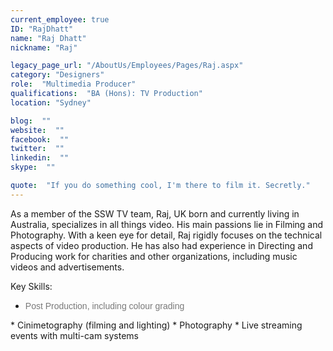 ```yaml
---
current_employee: true
ID: "RajDhatt"
name: "Raj Dhatt"
nickname: "Raj"

legacy_page_url: "/AboutUs/Employees/Pages/Raj.aspx"
category: "Designers"
role:  "Multimedia Producer"
qualifications:  "BA (Hons): TV Production"
location: "Sydney"

blog:  ""
website:  ""
facebook:  ""
twitter:  ""
linkedin:  ""
skype:  ""

quote:  "If you do something cool, I'm there to film it. Secretly."
---
```


As a member of the SSW TV team, Raj, UK born and currently living in Australia, specializes in all things video. His main passions lie in Filming and Photography. With a keen eye for detail, Raj rigidly focuses on the technical aspects of video production. He has also had experience in Directing and Producing work for charities and other organizations, including music videos and advertisements.  

Key Skills:  

*   <font color="#797979" face="arial, helvetica, sans-serif">Post Production, including colour grading  
</font>
*   Cinimetography (filming and lighting)
*   Photography
*   Live streaming events with multi-cam systems